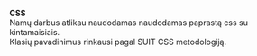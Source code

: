 **CSS**<br>
Namų darbus atlikau naudodamas naudodamas paprastą css su kintamaisiais.<br>
Klasių pavadinimus rinkausi pagal SUIT CSS metodologiją. 
